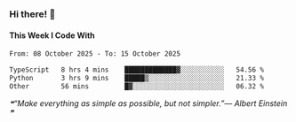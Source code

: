 ### Hi there! 👋

#### This Week I Code With
<!--START_SECTION:waka-->

```txt
From: 08 October 2025 - To: 15 October 2025

TypeScript   8 hrs 4 mins    █████████████▓░░░░░░░░░░░   54.56 %
Python       3 hrs 9 mins    █████▒░░░░░░░░░░░░░░░░░░░   21.33 %
Other        56 mins         █▓░░░░░░░░░░░░░░░░░░░░░░░   06.32 %
```

<!--END_SECTION:waka-->

<!--STARTS_HERE_QUOTE_README-->
<i>❝“Make everything as simple as possible, but not simpler.”— Albert Einstein   ❞</i>
<!--ENDS_HERE_QUOTE_README-->
